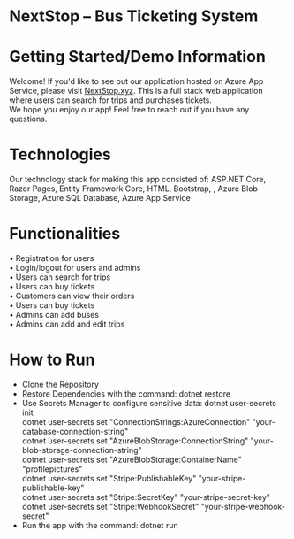 # NextStop – Bus Ticketing System

# Getting Started/Demo Information

Welcome! If you'd like to see out our application hosted on Azure App Service, please visit [NextStop.xyz](https://nextstop-baatfxcxefcahqdh.eastus2-01.azurewebsites.net). This is a full stack web application where users can search for trips and purchases tickets.  
We hope you enjoy our app! Feel free to reach out if you have any questions.

# Technologies
Our technology stack for making this app consisted of: ASP.NET Core, Razor Pages, Entity Framework Core, HTML, Bootstrap, , Azure Blob Storage, Azure SQL Database, Azure App Service

# Functionalities
•	Registration for users  
•	Login/logout for users and admins  
•	Users can search for trips  
•	Users can buy tickets  
•	Customers can view their orders  
•	Users can buy tickets  
•	Admins can add buses  
•	Admins can add and edit trips  
 
# How to Run
- Clone the Repository 
- Restore Dependencies with the command: dotnet restore 
- Use Secrets Manager to configure sensitive data: 
  dotnet user-secrets init  
  dotnet user-secrets set "ConnectionStrings:AzureConnection" "your-database-connection-string"  
  dotnet user-secrets set "AzureBlobStorage:ConnectionString" "your-blob-storage-connection-string"  
  dotnet user-secrets set "AzureBlobStorage:ContainerName" "profilepictures"  
  dotnet user-secrets set "Stripe:PublishableKey" "your-stripe-publishable-key"  
  dotnet user-secrets set "Stripe:SecretKey" "your-stripe-secret-key"  
  dotnet user-secrets set "Stripe:WebhookSecret" "your-stripe-webhook-secret"  
- Run the app with the command: dotnet run 

